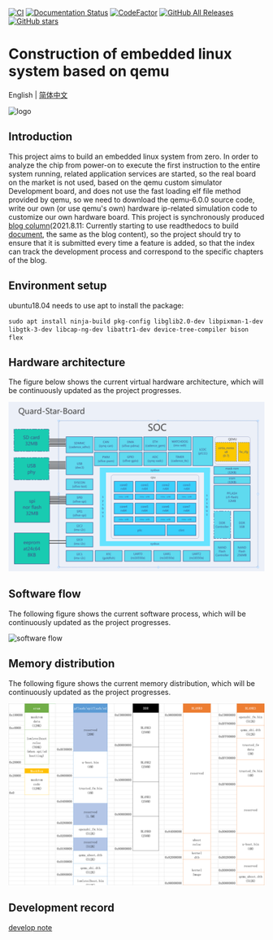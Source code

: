 [![CI](https://github.com/QQxiaoming/quard_star_tutorial/actions/workflows/ci.yml/badge.svg?branch=main)](https://github.com/QQxiaoming/quard_star_tutorial/actions/workflows/ci.yml)
[![Documentation Status](https://readthedocs.org/projects/quard-star-tutorial/badge/?version=latest)](https://quard-star-tutorial.readthedocs.io/zh_CN/latest/?badge=latest)
[![CodeFactor](https://www.codefactor.io/repository/github/qqxiaoming/quard_star_tutorial/badge)](https://www.codefactor.io/repository/github/qqxiaoming/quard_star_tutorial)
[![GitHub All Releases](https://img.shields.io/github/downloads/QQxiaoming/quard_star_tutorial/total.svg)](https://github.com/QQxiaoming/quard_star_tutorial/releases)
[![GitHub stars](https://img.shields.io/github/stars/QQxiaoming/quard_star_tutorial.svg)](https://github.com/QQxiaoming/quard_star_tutorial)

# Construction of embedded linux system based on qemu

English | [简体中文](./README_zh_CN.md)

![logo](./doc/img/img6.gif)

## Introduction

This project aims to build an embedded linux system from zero. In order to analyze the chip from power-on to execute the first instruction to the entire system running, related application services are started, so the real board on the market is not used, based on the qemu custom simulator Development board, and does not use the fast loading elf file method provided by qemu, so we need to download the qemu-6.0.0 source code, write our own (or use qemu's own) hardware ip-related simulation code to customize our own hardware board. This project is synchronously produced [blog column](https://blog.csdn.net/weixin_39871788/category_11180842.html)(2021.8.11: Currently starting to use readthedocs to build [document](https://quard-star-tutorial.readthedocs.io/zh_CN/latest/index.html), the same as the blog content), so the project should try to ensure that it is submitted every time a feature is added, so that the index can track the development process and correspond to the specific chapters of the blog.

## Environment setup

ubuntu18.04 needs to use apt to install the package:

```shell
sudo apt install ninja-build pkg-config libglib2.0-dev libpixman-1-dev libgtk-3-dev libcap-ng-dev libattr1-dev device-tree-compiler bison flex
```

## Hardware architecture

The figure below shows the current virtual hardware architecture, which will be continuously updated as the project progresses.

![hardware architecture](./doc/img/img3.png)

## Software flow

The following figure shows the current software process, which will be continuously updated as the project progresses.

![software flow](./doc/img/img4.png)

## Memory distribution

The following figure shows the current memory distribution, which will be continuously updated as the project progresses.

![memory distribution](./doc/img/img5.png)

## Development record

[develop note](./DEVELOPNOTE.md)
